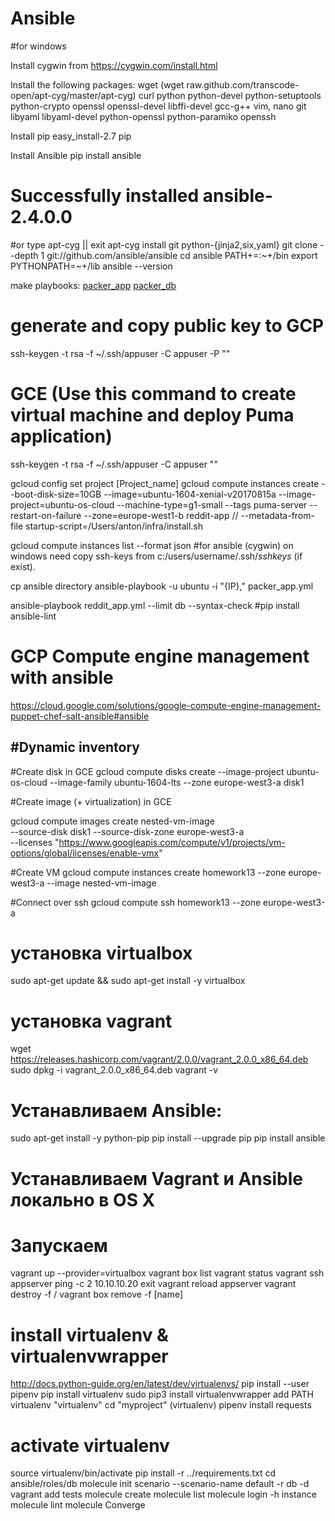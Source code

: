 # Ansible

#for windows

Install cygwin from https://cygwin.com/install.html

Install the following packages:
    wget (wget raw.github.com/transcode-open/apt-cyg/master/apt-cyg)
    curl
    python
    python-devel
    python-setuptools
    python-crypto
    openssl
    openssl-devel
    libffi-devel
    gcc-g++
    vim, nano
    git
    libyaml
    libyaml-devel
    python-openssl
    python-paramiko
    openssh

Install pip
  easy_install-2.7 pip

Install Ansible
  pip install ansible

# Successfully installed ansible-2.4.0.0

#or
type apt-cyg || exit
apt-cyg install git python-{jinja2,six,yaml}
git clone --depth 1 git://github.com/ansible/ansible
cd ansible
PATH+=:~+/bin
export PYTHONPATH=~+/lib
ansible --version

make playbooks:
[packer_app](https://gist.githubusercontent.com/serjs/906b243d3b0debfd54657b50ca3e2cc2/raw/0d67c5b1f1a0f74ed435a63cc2130a1dbc459896/reddit_app.yml)
[packer_db](https://gist.githubusercontent.com/serjs/3907500c4d6e0a805d26acee3e7ec4bb/raw/ee316deadb6c35effadd0947bb8d05efaec50c89/reddit_db.yml)

# generate and copy public key to GCP
ssh-keygen -t rsa -f ~/.ssh/appuser -C appuser -P ""


# GCE (Use this command to create virtual machine and deploy Puma application)

ssh-keygen -t rsa -f ~/.ssh/appuser -C appuser ""

gcloud config set project [Project_name]
gcloud compute instances create --boot-disk-size=10GB --image=ubuntu-1604-xenial-v20170815a --image-project=ubuntu-os-cloud --machine-type=g1-small --tags puma-server --restart-on-failure --zone=europe-west1-b reddit-app
// --metadata-from-file startup-script=/Users/anton/infra/install.sh

gcloud compute instances list --format json
#for ansible (cygwin) on windows need copy ssh-keys from c:/users/username/.ssh/*sshkeys* (if exist).

cp ansible directory
ansible-playbook -u ubuntu -i "{IP}," packer_app.yml

ansible-playbook reddit_app.yml --limit db --syntax-check
#pip install ansible-lint

# GCP Compute engine management with ansible
https://cloud.google.com/solutions/google-compute-engine-management-puppet-chef-salt-ansible#ansible

#Dynamic inventory
--


#Create disk in GCE
gcloud compute disks create --image-project ubuntu-os-cloud --image-family ubuntu-1604-lts --zone europe-west3-a disk1

#Create image (+ virtualization) in GCE

gcloud compute images create nested-vm-image \
--source-disk disk1 --source-disk-zone europe-west3-a \
--licenses "https://www.googleapis.com/compute/v1/projects/vm-options/global/licenses/enable-vmx"

#Create VM
gcloud compute instances create homework13 --zone europe-west3-a --image nested-vm-image

#Connect over ssh
gcloud compute ssh homework13 --zone europe-west3-a

# установка virtualbox
sudo apt-get update && sudo apt-get install -y virtualbox
# установка vagrant
wget https://releases.hashicorp.com/vagrant/2.0.0/vagrant_2.0.0_x86_64.deb
sudo dpkg -i vagrant_2.0.0_x86_64.deb
vagrant -v

# Устанавливаем Ansible:
sudo apt-get install -y python-pip
pip install --upgrade pip
pip install ansible

# Устанавливаем Vagrant и Ansible локально в OS X

# Запускаем
vagrant up --provider=virtualbox
vagrant box list
vagrant status
vagrant ssh appserver
ping -c 2 10.10.10.20
exit
vagrant reload appserver
vagrant destroy -f / <id>
vagrant box remove -f [name]

# install virtualenv & virtualenvwrapper
http://docs.python-guide.org/en/latest/dev/virtualenvs/
pip install --user pipenv
pip install virtualenv
sudo pip3 install virtualenvwrapper
add PATH
virtualenv "virtualenv"
cd "myproject" (virtualenv)
pipenv install requests

# activate virtualenv
source virtualenv/bin/activate
pip install -r ../requirements.txt
cd ansible/roles/db
molecule init scenario --scenario-name default -r db -d vagrant
add tests
molecule create
molecule list
molecule login -h instance
molecule lint
molecule Converge
